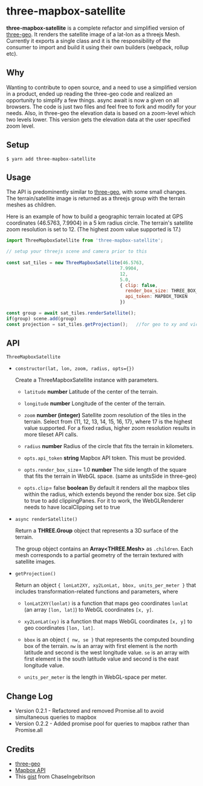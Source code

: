 # three-mapbox-satellite


**three-mapbox-satellite** is a complete refactor and simplified version of [three-geo](https://github.com/w3reality/three-geo). It renders the satellite image of a lat-lon as a threejs Mesh. Currently it exports a single class and it is the responsibility of the consumer to import and build it using their own builders (webpack, rollup etc). 

## Why

Wanting to contribute to open source, and a need to use a simplified version in a product, ended up reading the three-geo code and realized an opportunity to simplify a few things. async await is now a given on all browsers. The code is just two files and feel free to fork and modify for your needs. Also, in three-geo the elevation data is based on a zoom-level which two levels lower. This version gets the elevation data at the user specified zoom level.

## Setup

```
$ yarn add three-mapbox-satellite
```

## Usage

The API is predominently similar to [three-geo](https://github.com/w3reality/three-geo), with some small changes. 
The terrain/satellite image is returned as a threejs group with the terrain meshes as children. 


Here is an example of how to build a geographic terrain located at GPS coordinates (46.5763, 7.9904) in a 5 km radius circle. The terrain's satellite zoom resolution is set to 12. (The highest zoom value supported is 17.)

```js
import ThreeMapboxSatellite from 'three-mapbox-satellite';

// setup your threejs scene and camera prior to this
 
const sat_tiles = new ThreeMapboxSatellite(46.5763, 
                                          7.9904, 
                                          12, 
                                          5.0, 
                                          { clip: false, 
                                            render_box_size: THREE_BOX_SIZE,
                                            api_token: MAPBOX_TOKEN 
                                          })

const group = await sat_tiles.renderSatellite();
if(group) scene.add(group)
const projection = sat_tiles.getProjection();   //for geo to xy and vice-versa . see below for explanation
```

## API

`ThreeMapboxSatellite`

- `constructor(lat, lon, zoom, radius, opts={})`

  Create a ThreeMapboxSatellite instance with parameters.

  - `latitude` **number** Latitude of the center of the terrain.

  - `longitude` **number** Longitude of the center of the terrain.

  - `zoom` **number (integer)** Satellite zoom resolution of the tiles in the terrain. Select from {11, 12, 13, 14, 15, 16, 17}, where 17 is the highest value supported. For a fixed radius, higher zoom resolution results in more tileset API calls.

  - `radius` **number** Radius of the circle that fits the terrain in kilometers.

  - `opts.api_token` **string** Mapbox API token. This must be provided.

  - `opts.render_box_size`= 1.0 **number** The side length of the square that fits the terrain in WebGL space. (same as unitsSide in three-geo)

  - `opts.clip`= false **boolean** By default it renders all the mapbox tiles within the radius, which extends beyond the render box size. Set clip to true to add clippingPanes. For it to work, the WebGLRenderer needs to have localClipping set to true
  
- `async renderSatellite()` 

  Return a **THREE.Group** object that represents a 3D surface of the terrain.


  The group object contains an **Array\<THREE.Mesh\>** as `.children`. Each mesh corresponds to a partial geometry of the terrain textured with satellite images.

- `getProjection()`

  Return an object `{ lonLat2XY, xy2LonLat, bbox, units_per_meter }` that includes transformation-related functions and parameters, where

  - `lonLat2XY(lonlat)` is a function that maps geo coordinates `lonlat` (an array `[lon, lat]`) to WebGL coordinates `[x, y]`.

  - `xy2LonLat(xy)` is a function that maps WebGL coordinates `[x, y]` to geo coordinates `[lon, lat]`.

  - `bbox` is an object `{ nw, se }` that represents the computed bounding box of the terrain. `nw` is an array with first element is the north latitude and second is the west longitude value. `se` is an array with first element is the south latitude value and second is the east longitude value. 

  - `units_per_meter` is the length in WebGL-space per meter.

## Change Log
 * Version 0.2.1 - Refactored and removed Promise.all to avoid simultaneous queries to mapbox 
 * Version 0.2.2 - Added promise pool for queries to mapbox rather than Promise.all

## Credits
* [three-geo](https://github.com/w3reality/three-geo)
* [Mapbox API](https://docs.mapbox.com/api/overview/)
* This [gist](https://gist.github.com/ChaseIngebritson/22803b340664becdc08b03683e9f935d) from ChaseIngebritson

